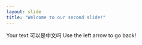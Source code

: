 ```yaml
---
layout: slide
title: "Welcome to our second slide!"
---
```

Your text 可以是中文吗
Use the left arrow to go back!
